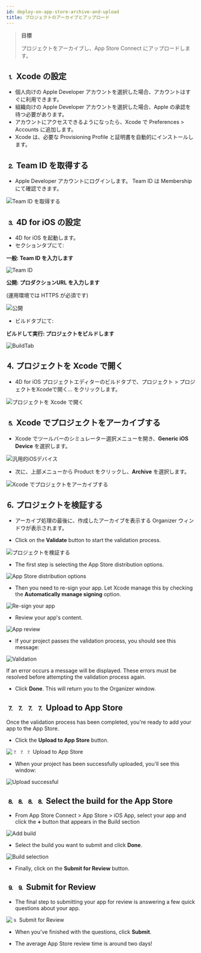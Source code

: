 ```yaml
---
id: deploy-on-app-store-archive-and-upload
title: プロジェクトのアーカイブとアップロード
---
```


> **目標**
> 
> プロジェクトをアーカイブし、App Store Connect にアップロードします。

## ⒈ Xcode の設定
* 個人向けの Apple Developer アカウントを選択した場合、アカウントはすぐに利用できます。
* 組織向けの Apple Developer アカウントを選択した場合、Apple の承認を待つ必要があります。
* アカウントにアクセスできるようになったら、Xcode で Preferences > Accounts に追加します。
* Xcode は、必要な Provisioning Profile と証明書を自動的にインストールします。

## ⒉ Team ID を取得する

* Apple Developer アカウントにログインします。 Team ID は Membership にて確認できます。

![Team ID を取得する](img/Team-ID-4D-for-iOS.png)

## ⒊ 4D for iOS の設定

* 4D for iOS を起動します。
* セクションタブにて:

**一般: Team ID を入力します**

![Team ID](img/Team-ID.png)

**公開: プロダクションURL を入力します**

(運用環境では HTTPS が必須です)

![公開](img/Publishing.png)

* ビルドタブにて:

**ビルドして実行: プロジェクトをビルドします**

![BuildTab](img/BuildTab.png)

## ⒋ プロジェクトを Xcode で開く

* 4D for iOS プロジェクトエディターのビルドタブで、プロジェクト > プロジェクトをXcodeで開く... をクリックします。

![プロジェクトを Xcode で開く](img/Open-your-project-Xcode-4D-for-iOS.png)

## ⒌ Xcode でプロジェクトをアーカイブする

* Xcode でツールバーのシミュレーター選択メニューを開き、**Generic iOS Device** を選択します。

![汎用的iOSデバイス](img/Deployment-Generic-iOS-Device.png)

* 次に、上部メニューから Product をクリックし、**Archive** を選択します。

![Xcode でプロジェクトをアーカイブする](img/Archive-your-Project.png)

## ⒍ プロジェクトを検証する

* アーカイブ処理の最後に、作成したアーカイブを表示する Organizer ウィンドウが表示されます。

* Click on the **Validate** button to start the validation process.

![プロジェクトを検証する](img/Organizer-Project-Validation.png)

* The first step is selecting the App Store distribution options.

![App Store distribution options](img/App-Store-Distribution-options.png)

* Then you need to re-sign your app. Let Xcode manage this by  checking the **Automatically manage signing** option.

![Re-sign your app](img/Re-sign-your-App.png)

* Review your app's content.

![App review](img/Review-App.png)

* If your project passes the validation process, you should see this message:

![Validation](img/Archive-validation-complete.png)

If an error occurs a message will be displayed. These errors must be resolved before attempting the validation process again.

* Click **Done**. This will return you to the Organizer window.

## ⒎ ⒎ ⒎ ⒎ Upload to App Store

Once the validation process has been completed, you're ready to add your app to the App Store.

* Click the **Upload to App Store** button.

![⒎ ⒎ ⒎ Upload to App Store](img/Upload-to-AppStore.png)

* When your project has been successfully uploaded, you'll see this window:

![Upload successful](img/upload-Successful.png)

## ⒏ ⒏ ⒏ ⒏ Select the build for the App Store

* From App Store Connect > App Store > iOS App, select your app and click the **+** button that appears in the Build section

![Add build](img/Add-build-app-store-connect.png)

* Select the build you want to submit and click **Done**.

![Build selection](img/Select-build-app-store-connect.png)

* Finally, click on the **Submit for Review** button.

## ⒐ ⒐ Submit for Review

* The final step to submitting your app for review is answering a few quick questions about your app.

![⒐ Submit for Review](img/Export-Compliance-Content-Rights-Advertising-Identifer.png)

* When you've finished with the questions, click **Submit**.

* The average App Store review time is around two days!
